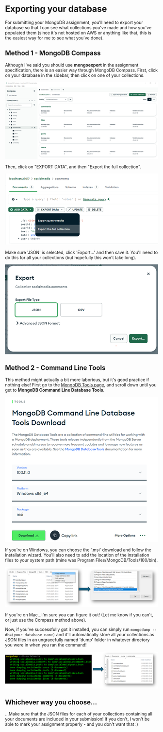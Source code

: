 # Exporting your database

For submitting your MongoDB assignment, you'll need to export your database so that I can see what collections you've made and how you've populated them (since it's not hosted on AWS or anything like that, this is the easiest way for me to see what you've done).

## Method 1 - MongoDB Compass

Although I've said you should use **mongoexport** in the assignment specification, there is an easier way through MongoDB Compass. First, click on your database in the sidebar, then click on one of your collections.

<img src="export1.PNG" class="aws">

Then, click on "EXPORT DATA", and then "Export the full collection".

<img src="export2.PNG" class="awssmallest left">

Make sure 'JSON' is selected, click 'Export...' and then save it. You'll need to do this for all your collections (but hopefully this won't take long).

<img src="export3.PNG" class="awssmallest left">

## Method 2 - Command Line Tools

This method might actually a bit more laborious, but it's good practice if nothing else! First go to the [MongoDB Tools page](https://www.mongodb.com/try/download/tools), and scroll down until you get to **MongoDB Command Line Database Tools**.

<img src="export4.PNG" class="awssmallest left">

If you're on Windows, you can choose the '.msi' download and follow the installation wizard. You'll also need to add the location of the installation files to your system path (mine was Program Files/MongoDB/Tools/100/bin).

<img src="export5.PNG" class="aws">

If you're on Mac...I'm sure you can figure it out! (Let me know if you can't, or just use the Compass method above).

Now, if you've successfully got it installed, you can simply run `mongodump --db=(your database name)` and it'll automatically store all your collections as JSON files in an ungracefully named 'dump' folder in whatever directory you were in when you ran the command!

<img src="export8.png" class="aws">

## Whichever way you choose...
...Make sure that the JSON files for each of your collections containing all your documents are included in your submission! If you don't, I won't be able to mark your assignment properly - and you don't want that :)